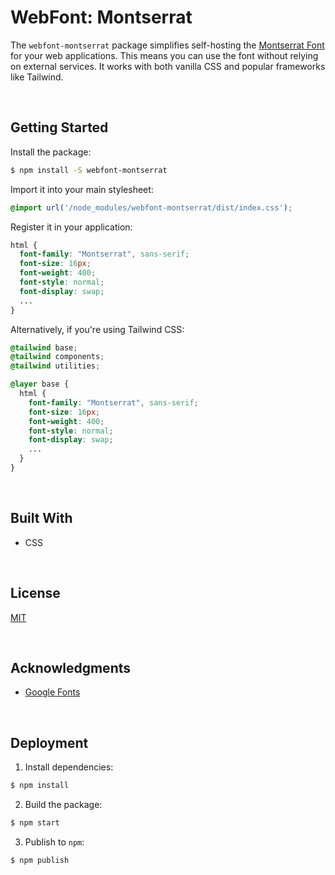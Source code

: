 # WebFont: Montserrat

The `webfont-montserrat` package simplifies self-hosting the [Montserrat Font](https://fonts.google.com/specimen/Montserrat) for your web applications. This means you can use the font without relying on external services. It works with both vanilla CSS and popular frameworks like Tailwind.

</br>

## Getting Started

Install the package:

```bash
$ npm install -S webfont-montserrat
```

Import it into your main stylesheet:

```css
@import url('/node_modules/webfont-montserrat/dist/index.css');
```

Register it in your application:

```css
html {
  font-family: "Montserrat", sans-serif;
  font-size: 16px;
  font-weight: 400;
  font-style: normal;
  font-display: swap;
  ...
}
```


Alternatively, if you're using Tailwind CSS:

```css
@tailwind base;
@tailwind components;
@tailwind utilities;

@layer base {
  html {
    font-family: "Montserrat", sans-serif;
    font-size: 16px;
    font-weight: 400;
    font-style: normal;
    font-display: swap;
    ...
  }
}
```





<br/>

## Built With

- CSS





<br/>

## License

[MIT](https://choosealicense.com/licenses/mit/)





<br/>

## Acknowledgments

- [Google Fonts](https://fonts.google.com/specimen/Montserrat)





<br/>

## Deployment

1. Install dependencies:
```bash
$ npm install
```

2. Build the package:
```bash
$ npm start
```

3. Publish to `npm`:
```bash
$ npm publish
```